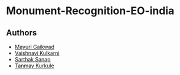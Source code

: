 # Monument-Recognition-EO-india

## Authors  

- [Mayuri Gaikwad](https://github.com/Artificilux)
- [Vaishnavi Kulkarni](https://github.com/Vaikulkarni)
- [Sarthak Sanap](https://github.com/SarthakSanap)
- [Tanmay Kurkule](https://github.com/tanmaykurkule)
